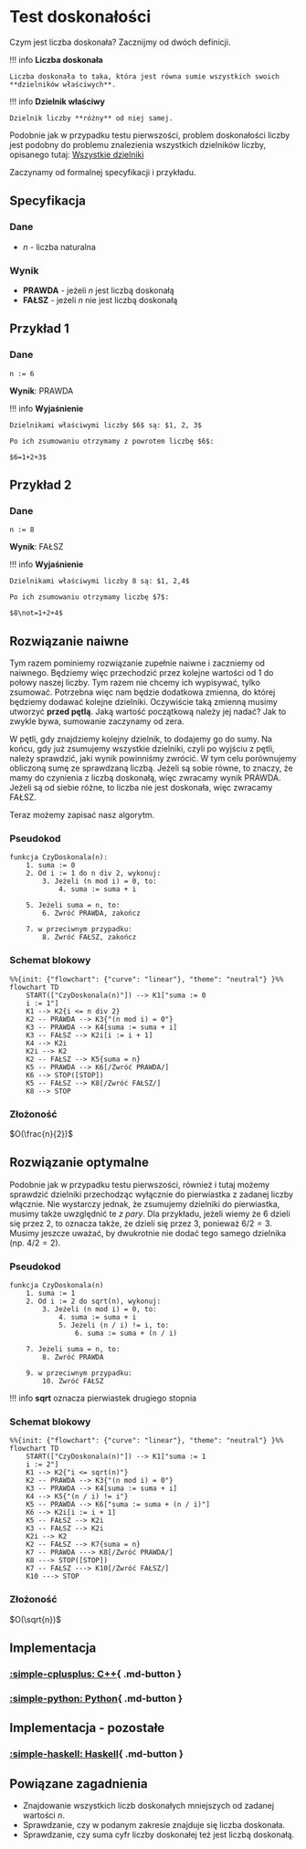 # Test doskonałości

Czym jest liczba doskonała? Zacznijmy od dwóch definicji.

!!! info
	**Liczba doskonała**
	
	Liczba doskonała to taka, która jest równa sumie wszystkich swoich **dzielników właściwych**.

!!! info
	**Dzielnik właściwy**
	
	Dzielnik liczby **różny** od niej samej.

Podobnie jak w przypadku testu pierwszości, problem doskonałości liczby jest podobny do problemu znalezienia wszystkich dzielników liczby, opisanego tutaj: [Wszystkie dzielniki](divisors.md)

Zaczynamy od formalnej specyfikacji i przykładu.

## Specyfikacja

### Dane

* $n$ - liczba naturalna

### Wynik

* **PRAWDA** - jeżeli $n$ jest liczbą doskonałą
* **FAŁSZ** - jeżeli $n$ nie jest liczbą doskonałą

## Przykład 1

### Dane

```
n := 6
```

**Wynik**: PRAWDA

!!! info
	**Wyjaśnienie**
	
	Dzielnikami właściwymi liczby $6$ są: $1, 2, 3$ 
	
	Po ich zsumowaniu otrzymamy z powrotem liczbę $6$:
	
	$6=1+2+3$ 

## Przykład 2

### Dane

```
n := 8
```

**Wynik**: FAŁSZ

!!! info
	**Wyjaśnienie**
	
	Dzielnikami właściwymi liczby 8 są: $1, 2,4$ 
	
	Po ich zsumowaniu otrzymamy liczbę $7$:
	
	$8\not=1+2+4$ 

## Rozwiązanie naiwne

Tym razem pominiemy rozwiązanie zupełnie naiwne i zaczniemy od naiwnego. Będziemy więc przechodzić przez kolejne wartości od $1$ do połowy naszej liczby. Tym razem nie chcemy ich wypisywać, tylko zsumować. Potrzebna więc nam będzie dodatkowa zmienna, do której będziemy dodawać kolejne dzielniki. Oczywiście taką zmienną musimy utworzyć **przed pętlą**. Jaką wartość początkową należy jej nadać? Jak to zwykle bywa, sumowanie zaczynamy od zera.

W pętli, gdy znajdziemy kolejny dzielnik, to dodajemy go do sumy. Na końcu, gdy już zsumujemy wszystkie dzielniki, czyli po wyjściu z pętli, należy sprawdzić, jaki wynik powinniśmy zwrócić. W tym celu porównujemy obliczoną sumę ze sprawdzaną liczbą. Jeżeli są sobie równe, to znaczy, że mamy do czynienia z liczbą doskonałą, więc zwracamy wynik PRAWDA. Jeżeli są od siebie różne, to liczba nie jest doskonała, więc zwracamy FAŁSZ.

Teraz możemy zapisać nasz algorytm.

### Pseudokod

```
funkcja CzyDoskonala(n):
    1. suma := 0
    2. Od i := 1 do n div 2, wykonuj:
        3. Jeżeli (n mod i) = 0, to:
            4. suma := suma + i
      
    5. Jeżeli suma = n, to:
        6. Zwróć PRAWDA, zakończ
   
    7. w przeciwnym przypadku:
        8. Zwróć FAŁSZ, zakończ
```

### Schemat blokowy

```mermaid
%%{init: {"flowchart": {"curve": "linear"}, "theme": "neutral"} }%%
flowchart TD
	START(["CzyDoskonala(n)"]) --> K1["suma := 0
	i := 1"]
	K1 --> K2{i <= n div 2}
	K2 -- PRAWDA --> K3{"(n mod i) = 0"}
	K3 -- PRAWDA --> K4[suma := suma + i]
	K3 -- FAŁSZ --> K2i[i := i + 1]
	K4 --> K2i
	K2i --> K2
	K2 -- FAŁSZ --> K5{suma = n}
	K5 -- PRAWDA --> K6[/Zwróć PRAWDA/]
	K6 --> STOP([STOP])
	K5 -- FAŁSZ --> K8[/Zwróć FAŁSZ/]
	K8 --> STOP
```

### Złożoność

$O(\frac{n}{2})$

## Rozwiązanie optymalne

Podobnie jak w przypadku testu pierwszości, również i tutaj możemy sprawdzić dzielniki przechodząc wyłącznie do pierwiastka z zadanej liczby włącznie. Nie wystarczy jednak, że zsumujemy dzielniki do pierwiastka, musimy także uwzględnić te *z pary*. Dla przykładu, jeżeli wiemy że 6 dzieli się przez 2, to oznacza także, że dzieli się przez 3, ponieważ $6/2=3$. Musimy jeszcze uważać, by dwukrotnie nie dodać tego samego dzielnika (np. $4/2=2$).

### Pseudokod

```
funkcja CzyDoskonala(n)
    1. suma := 1
    2. Od i := 2 do sqrt(n), wykonuj:
        3. Jeżeli (n mod i) = 0, to:
            4. suma := suma + i
            5. Jeżeli (n / i) != i, to:
                6. suma := suma + (n / i)
            
    7. Jeżeli suma = n, to:
        8. Zwróć PRAWDA
    
    9. w przeciwnym przypadku:
        10. Zwróć FAŁSZ
```

!!! info
	 **sqrt** oznacza pierwiastek drugiego stopnia

### Schemat blokowy

```mermaid
%%{init: {"flowchart": {"curve": "linear"}, "theme": "neutral"} }%%
flowchart TD
	START(["CzyDoskonala(n)"]) --> K1["suma := 1
	i := 2"]
	K1 --> K2{"i <= sqrt(n)"}
	K2 -- PRAWDA --> K3{"(n mod i) = 0"}
	K3 -- PRAWDA --> K4[suma := suma + i]
	K4 --> K5{"(n / i) != i"}
	K5 -- PRAWDA --> K6["suma := suma + (n / i)"]
	K6 --> K2i[i := i + 1]
	K5 -- FAŁSZ --> K2i
	K3 -- FAŁSZ --> K2i
	K2i --> K2
	K2 -- FAŁSZ --> K7{suma = n}
	K7 -- PRAWDA ---> K8[/Zwróć PRAWDA/]
	K8 ---> STOP([STOP])
	K7 -- FAŁSZ ---> K10[/Zwróć FAŁSZ/]
	K10 ---> STOP
```

### Złożoność

$O(\sqrt{n})$ 

## Implementacja

### [:simple-cplusplus: C++](../../programming/c++/algorithms/integers/perfect-test.md){ .md-button }

### [:simple-python: Python](../../programming/python/algorithms/integers/perfect-test.md){ .md-button }

## Implementacja - pozostałe

### [:simple-haskell: Haskell](../../programming/haskell/algorithms/integers/perfect-test.md){ .md-button }

## Powiązane zagadnienia

* Znajdowanie wszystkich liczb doskonałych mniejszych od zadanej wartości $n$.
* Sprawdzanie, czy w podanym zakresie znajduje się liczba doskonała.
* Sprawdzanie, czy suma cyfr liczby doskonałej też jest liczbą doskonałą.
